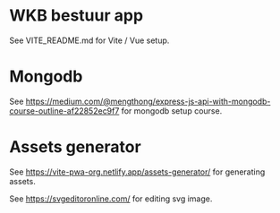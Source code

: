 # WKB bestuur app

See VITE_README.md for Vite / Vue setup.

# Mongodb

See https://medium.com/@mengthong/express-js-api-with-mongodb-course-outline-af22852ec9f7 for mongodb setup course.

# Assets generator

See https://vite-pwa-org.netlify.app/assets-generator/ for generating assets.

See  https://svgeditoronline.com/ for editing svg image.